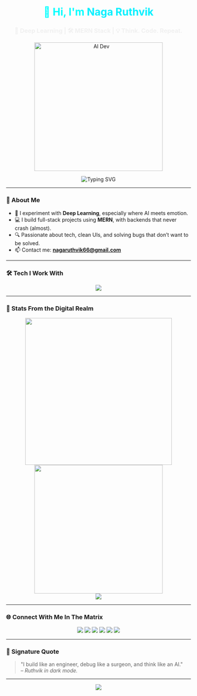 <h1 align="center" style="color:#0ff;">🚀 Hi, I'm <span style="color:#00f0ff;">Naga Ruthvik</span></h1>
<h3 align="center" style="color:#f0f0f0;">🧠 Deep Learning | 🛠 MERN Stack | 💡 Think. Code. Repeat.</h3>

<p align="center">
  <img src="https://media.giphy.com/media/qgQUggAC3Pfv687qPC/giphy.gif" width="350" alt="AI Dev" />
</p>

<p align="center">
  <img src="https://readme-typing-svg.demolab.com?font=Orbitron&size=24&duration=3000&pause=1000&center=true&vCenter=true&width=500&lines=Code+Artisan+%F0%9F%92%BB;AI+Explorer+%F0%9F%A4%96;Future-Proof+Dev+%F0%9F%9A%80;MERN+Stack+in+Beast+Mode" alt="Typing SVG" />
</p>

---

### 👾 About Me
- 🧠 I experiment with **Deep Learning**, especially where AI meets emotion.
- 💻 I build full-stack projects using **MERN**, with backends that never crash (almost).
- 🔍 Passionate about tech, clean UIs, and solving bugs that don’t want to be solved.
- 📫 Contact me: **nagaruthvik66@gmail.com**

---

### 🛠️ Tech I Work With

<p align="center">
  <img src="https://skillicons.dev/icons?i=html,css,js,react,nodejs,express,mongodb,python,java,mysql,pandas,scikit-learn" />
</p>

---

### 🚀 Stats From the Digital Realm

<div align="center">
  <img src="https://github-readme-stats.vercel.app/api?username=nagaruthvik&show_icons=true&theme=tokyonight&border_radius=20" width="400" />
  <img src="https://github-readme-stats.vercel.app/api/top-langs/?username=nagaruthvik&layout=compact&theme=tokyonight&border_radius=20" width="350" />
</div>

<div align="center">
  <img src="https://github-readme-streak-stats.herokuapp.com/?user=nagaruthvik&theme=tokyonight&border_radius=20" />
</div>

---

### 🌐 Connect With Me In The Matrix

<p align="center">
  <a href="https://stackoverflow.com/users/22133123"><img src="https://img.shields.io/badge/StackOverflow-F48024?style=for-the-badge&logo=stackoverflow&logoColor=white"/></a>
  <a href="https://kaggle.com/nagaruthvik"><img src="https://img.shields.io/badge/Kaggle-20BEFF?style=for-the-badge&logo=kaggle&logoColor=white"/></a>
  <a href="https://www.codechef.com/users/nagaruthvik66"><img src="https://img.shields.io/badge/CodeChef-5B4638?style=for-the-badge&logo=codechef&logoColor=white"/></a>
  <a href="https://www.hackerrank.com/nagaruthvik66"><img src="https://img.shields.io/badge/HackerRank-2EC866?style=for-the-badge&logo=hackerrank&logoColor=white"/></a>
  <a href="https://www.leetcode.com/leetcode"><img src="https://img.shields.io/badge/LeetCode-FFA116?style=for-the-badge&logo=leetcode&logoColor=white"/></a>
  <a href="https://www.hackerearth.com/nagaruthvik66"><img src="https://img.shields.io/badge/HackerEarth-323754?style=for-the-badge&logo=hackerearth&logoColor=white"/></a>
</p>

---

### 🌌 Signature Quote

> "I build like an engineer, debug like a surgeon, and think like an AI."  
> – *Ruthvik in dark mode.*

---

<p align="center">
  <img src="https://capsule-render.vercel.app/api?type=waving&color=0ff&height=100&section=footer"/>
</p>

